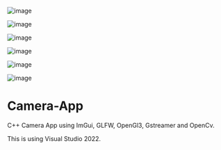 
![image](https://github.com/Walmy20/Camera-App/assets/74880546/2d009c31-41c8-4217-8de2-04ab2a564670)

![image](https://github.com/Walmy20/Camera-App/assets/74880546/27cc55da-bcd5-45d7-a4b0-61499b9b8d11)

![image](https://github.com/Walmy20/Camera-App/assets/74880546/2d12b74f-e3de-4ac4-a49e-1c2d745173c4)

![image](https://github.com/Walmy20/Camera-App/assets/74880546/1be6fa54-1fb2-4e8a-85b7-662de718c8d9)


![image](https://github.com/user-attachments/assets/8ec49cd8-db47-44d9-a7c7-a6551be451c4)


![image](https://github.com/user-attachments/assets/607fab15-af46-4f40-9418-a4f49bd38a9c)



# Camera-App
C++ Camera App using ImGui, GLFW, OpenGl3, Gstreamer and OpenCv.

This is using Visual Studio 2022.
